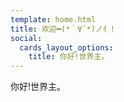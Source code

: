 ```yaml
---
template: home.html
title: 欢迎━(*｀∀´*)ノ亻!
social:
  cards_layout_options:
    title: 你好!世界主。
---
```


你好!世界主。